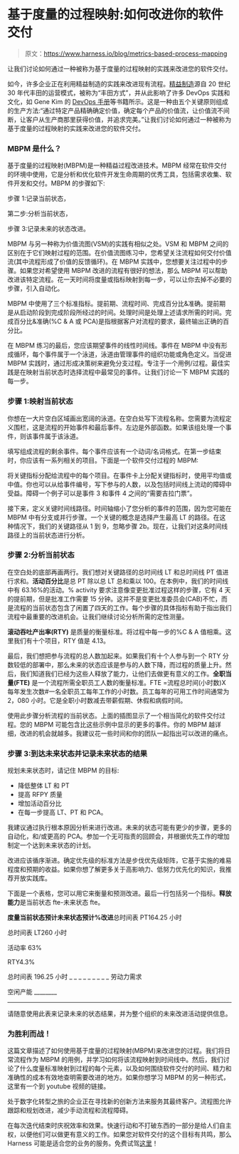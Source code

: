 # 基于度量的过程映射:如何改进你的软件交付

> 原文：<https://www.harness.io/blog/metrics-based-process-mapping>

让我们讨论如何通过一种被称为基于度量的过程映射的实践来改进您的软件交付。

如今，许多企业正在利用精益制造的实践来改进现有流程。[精益制造](https://en.wikipedia.org/wiki/Lean_manufacturing)源自 20 世纪 30 年代丰田的运营模式，被称为“丰田方式”，并从此影响了许多 DevOps 实践和文化，如 Gene Kim 的 [DevOps 手册](https://itrevolution.com/book/the-devops-handbook/)等书籍所示。这是一种由五个关键原则组成的生产方法:“通过特定产品精确确定价值，确定每个产品的价值流，让价值流不间断，让客户从生产商那里获得价值，并追求完美。”让我们讨论如何通过一种被称为基于度量的过程映射的实践来改进您的软件交付。

### MBPM 是什么？

基于度量的过程映射(MBPM)是一种精益过程改进技术。MBPM 经常在软件交付的环境中使用，它是分析和优化软件开发生命周期的优秀工具，包括需求收集、软件开发和交付。MBPM 的步骤如下:

步骤 1:记录当前状态，

第二步:分析当前状态，

步骤 3:记录未来的状态改进。

MBPM 与另一种称为价值流图(VSM)的实践有相似之处。VSM 和 MBPM 之间的区别在于它们映射过程的范围。在价值流图练习中，您希望关注流程如何交付价值流(其中流程形成了价值的反馈循环)。在 MBPM 实践中，您想要关注过程中的步骤。如果您对希望使用 MBPM 改进的流程有很好的想法，那么 MBPM 可以帮助改进该特定流程。花一天时间将度量或指标映射到每一步，可以让你去掉不必要的步骤，引入自动化。

MBPM 中使用了三个标准指标。提前期、流程时间、完成百分比&准确。提前期是从启动阶段到完成阶段所经过的时间。处理时间是处理上述请求所需的时间。完成百分比&准确(%C & A 或 PCA)是指根据客户对流程的要求，最终输出正确的百分比。

在 MBPM 练习的最后，您应该期望事件的线性时间线。事件在 MBPM 中没有形成循环，每个事件属于一个泳道，泳道由管理事件的组织功能或角色定义。当促进 MBPM 实践时，通过形成决策树来避免分支过程。专注于一个用例/过程。最佳实践是在映射当前状态时选择流程中最常见的事件。让我们讨论一下 MBPM 实践的每一步。

### 步骤 1:映射当前状态

你想在一大片空白区域画出宽阔的泳道。在空白处写下流程名称。您需要为流程定义围栏，这是流程的开始事件和最后事件。左边是外部函数。如果该组处理一个事件，则该事件属于该泳道。

填写组成流程的剩余事件。每个事件应该有一个动词/名词格式。在第一步结束时，你应该有一系列相关的项目。下面是一个软件交付过程的 MBPM:

将关键指标分配给流程中的每个项目。在事件卡上分配关键指标时，使用平均值或中值。你也可以从给事件编号，写下参与的人数，以及包括时间线上流动的障碍中受益。障碍一个例子可以是事件 3 和事件 4 之间的“需要吉拉门票”。

接下来，定义关键时间线路径。时间轴缩小了您分析的事件的范围，因为您可能在 MBPM 中有分支或并行步骤。一个关键的概念是选择产生最高 LT 的路径。在这种情况下，我们的关键路径从 1 到 9，忽略步骤 2b。现在，让我们对这条时间线路径上的当前状态进行分析。

### 步骤 2:分析当前状态

在空白处的底部再画两行。我们想对关键路径的总时间线 LT 和总时间线 PT 值进行求和。**活动百分比**是总 PT 除以总 LT 总和乘以 100。在本例中，我们的时间线中有 63.16%的活动。% activity 要求注意像变更批准过程这样的步骤，它有 4 天的提前期，但是批准工作需要 15 分钟。这并不是变更批准委员会(CAB)不忙，而是流程的当前状态包含了闲置了四天的工作。每个步骤的具体指标有助于指出我们流程中最重要的改进机会。让我们继续讨论分析所需的定性测量。

**滚动吞吐产出率(RTY)** 是质量的衡量标准。将过程中每一步的%C & A 值相乘。这里我们有十个项目，RTY 值是 4.13。

最后，我们想把参与流程的总人数加起来。如果我们有十个人参与到一个 RTY 分数较低的部署中，那么未来的状态应该是参与的人数下降，而过程的质量上升。然后，我们知道我们已经为这些人释放了能力，让他们去做更有意义的工作。**全职当量(FTE)** 是一个流程所需全职员工人数的衡量标准。FTE =流程总时间(小时数)X 每年发生次数#一名全职员工每年工作的小时数。员工每年的可用工作时间通常为 2，080 小时。它是全职小时数减去带薪假期、休假和病假时间。

使用此步骤分析流程的当前状态。上面的插图显示了一个相当简化的软件交付过程。您的 MBPM 可能包含比这些示例中显示的更多的事件。你的 MBPM 越详细，改进的机会就越多。我建议花一些时间和你的团队一起指出可以改进的痛点。

### 步骤 3:到达未来状态并记录未来状态的结果

规划未来状态时，请记住 MBPM 的目标:

*   降低整体 LT 和 PT
*   提高 RFPY 质量
*   增加活动百分比
*   在每一步提高 LT、PT 和 PCA。

我建议通过执行根本原因分析来进行改进。未来的状态可能有更少的步骤，更多的自动化，和/或更高的 PCA。参加一个无可指责的回顾会，并根据优先工作的增加制定一个达到未来状态的计划。

改进应该循序渐进。确定优先级的标准方法是步伐优先级矩阵，它基于实施的难易程度和预期的收益。如果你想了解更多关于高影响力、低努力优先化的知识，我推荐开放实践库。

下面是一个表格，您可以用它来衡量和预测改进。最后一行包括另一个指标。**释放能力**是当前状态 fte-未来状态 fte。

**度量当前状态预计未来状态预计%改进**总时间表 PT164.25 小时

总时间表 LT260 小时

活动率 63%

RTY4.3%

总时间表 196.25 小时
_ _ _ _ _ _ _ _ _ 劳动力需求

空闲产能 ________
_________

请随意使用此表来记录未来的状态结果，并为整个组织的未来改进活动提供信息。

### 为胜利而战！

这篇文章描述了如何使用基于度量的过程映射(MBPM)来改进您的过程。我们将日常流程作为 MBPM 的用例，并学习如何将该流程映射到时间线中。然后，我们讨论了什么度量标准映射到过程的每个元素，以及如何围绕软件交付的时间、精力和准确性的成本有效地查明需要改进的地方。如果你想学习 MBPM 的另一种形式，这里有一个到 youtube 视频的链接。

处于数字化转型之旅的企业正在寻找新的创新方法来服务其最终客户。流程图允许跟踪和规划改进，减少手动流程和流程障碍。

在每次迭代结束时庆祝效率和效果。快速行动和不打破东西的一部分是给人们自主权，以便他们可以做更有意义的工作。如果您对软件交付的这个目标有共鸣，那么 Harness 可能是适合您的业务的服务。免费试驾[这里](https://harness.io/)！